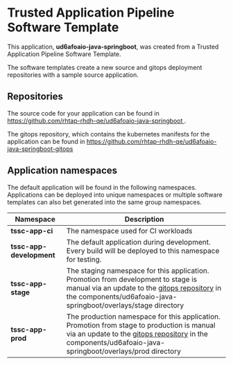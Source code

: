 # Trusted Application Pipeline Software Template

This application, **ud6afoaio-java-springboot**, was created from a Trusted Application Pipeline Software Template.

The software templates create a new source and gitops deployment repositories with a sample source application. 

## Repositories

The source code for your application can be found in [https://github.com/rhtap-rhdh-qe/ud6afoaio-java-springboot ](https://github.com/rhtap-rhdh-qe/ud6afoaio-java-springboot ).
 
The gitops repository, which contains the kubernetes manifests for the application can be found in 
[https://github.com/rhtap-rhdh-qe/ud6afoaio-java-springboot-gitops ](https://github.com/rhtap-rhdh-qe/ud6afoaio-java-springboot-gitops ) 

## Application namespaces 

The default application will be found in the following namespaces. Applications can be deployed into unique namespaces or multiple software templates can also bet generated into the same group namespaces.  

|  Namespace   |  Description   |  
| -------- | -------- |
| **tssc-app-ci** | The namespace used for CI workloads |
| **tssc-app-development** | The default application during development. Every build will be deployed to this namespace for testing. |
| **tssc-app-stage** | The staging namespace for this application. Promotion from development to stage is manual via an update to the [gitops repository](https://github.com/rhtap-rhdh-qe/ud6afoaio-java-springboot-gitops ) in the components/ud6afoaio-java-springboot/overlays/stage directory |
| **tssc-app-prod** | The production namespace for this application. Promotion from stage to production is manual via an update to the [gitops repository](https://github.com/rhtap-rhdh-qe/ud6afoaio-java-springboot-gitops ) in the components/ud6afoaio-java-springboot/overlays/prod directory |